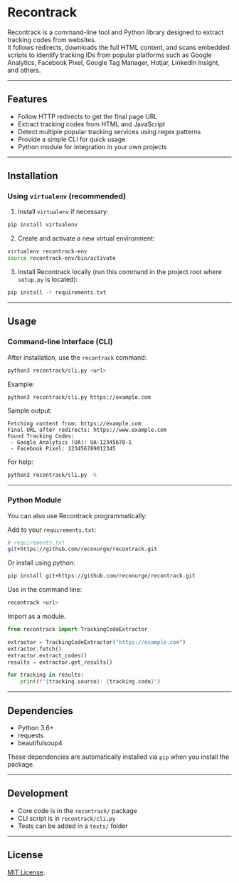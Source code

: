 # Recontrack

Recontrack is a command-line tool and Python library designed to extract tracking codes from websites.  
It follows redirects, downloads the full HTML content, and scans embedded scripts to identify tracking IDs from popular platforms such as Google Analytics, Facebook Pixel, Google Tag Manager, Hotjar, LinkedIn Insight, and others.

---

## Features

- Follow HTTP redirects to get the final page URL  
- Extract tracking codes from HTML and JavaScript  
- Detect multiple popular tracking services using regex patterns  
- Provide a simple CLI for quick usage  
- Python module for integration in your own projects  

---

## Installation

### Using `virtualenv` (recommended)

1. Install `virtualenv` if necessary:

```bash
pip install virtualenv
````

2. Create and activate a new virtual environment:

```bash
virtualenv recontrack-env
source recontrack-env/bin/activate
```

3. Install Recontrack locally (run this command in the project root where `setup.py` is located):

```bash
pip install -r requirements.txt
```

---

## Usage

### Command-line Interface (CLI)

After installation, use the `recontrack` command:

```bash
python3 recontrack/cli.py <url>
```

Example:

```bash
python3 recontrack/cli.py https://example.com
```

Sample output:

```
Fetching content from: https://example.com
Final URL after redirects: https://www.example.com
Found Tracking Codes:
 - Google Analytics (UA): UA-12345678-1
 - Facebook Pixel: 123456789012345
```

For help:

```bash
python3 recontrack/cli.py -h
```

---

### Python Module

You can also use Recontrack programmatically:

Add to your `requirements.txt`:

```bash
# requirements.txt
git+https://github.com/reconurge/recontrack.git
```

Or install using python:

```bash
pip install git+https://github.com/reconurge/recontrack.git
```

Use in the command line:

```bash
recontrack <url>
```

Import as a module.

```python
from recontrack import TrackingCodeExtractor

extractor = TrackingCodeExtractor("https://example.com")
extractor.fetch()
extractor.extract_codes()
results = extractor.get_results()

for tracking in results:
    print(f"{tracking.source}: {tracking.code}")
```

---

## Dependencies

* Python 3.6+
* requests
* beautifulsoup4

These dependencies are automatically installed via `pip` when you install the package.

---

## Development

* Core code is in the `recontrack/` package
* CLI script is in `recontrack/cli.py`
* Tests can be added in a `tests/` folder

---

## License

[MIT License](https://github.com/reconurge/recontrack/blob/main/LICENSE).